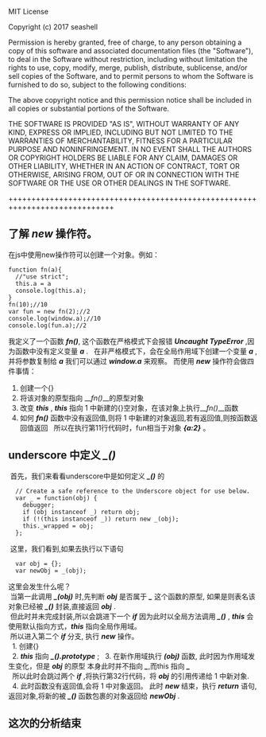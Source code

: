 MIT License

Copyright (c) 2017 seashell

Permission is hereby granted, free of charge, to any person obtaining a copy
of this software and associated documentation files (the "Software"), to deal
in the Software without restriction, including without limitation the rights
to use, copy, modify, merge, publish, distribute, sublicense, and/or sell
copies of the Software, and to permit persons to whom the Software is
furnished to do so, subject to the following conditions:

The above copyright notice and this permission notice shall be included in all
copies or substantial portions of the Software.

THE SOFTWARE IS PROVIDED "AS IS", WITHOUT WARRANTY OF ANY KIND, EXPRESS OR
IMPLIED, INCLUDING BUT NOT LIMITED TO THE WARRANTIES OF MERCHANTABILITY,
FITNESS FOR A PARTICULAR PURPOSE AND NONINFRINGEMENT. IN NO EVENT SHALL THE
AUTHORS OR COPYRIGHT HOLDERS BE LIABLE FOR ANY CLAIM, DAMAGES OR OTHER
LIABILITY, WHETHER IN AN ACTION OF CONTRACT, TORT OR OTHERWISE, ARISING FROM,
OUT OF OR IN CONNECTION WITH THE SOFTWARE OR THE USE OR OTHER DEALINGS IN THE
SOFTWARE.  

+++++++++++++++++++++++++++++++++++++++++++++++++++++++++++++++++++++++++++++  
## 了解 **_new_**  操作符。  
在js中使用new操作符可以创建一个对象。例如：  
```
function fn(a){
  //"use strict";
  this.a = a
  console.log(this.a);
}
fn(10);//10
var fun = new fn(2);//2
console.log(window.a);//10
console.log(fun.a);//2
```
我定义了一个函数 __*fn()*__, 这个函数在严格模式下会报错 __*Uncaught TypeError*__ ,因为函数中没有定义变量 __*a*__ .  
在非严格模式下，会在全局作用域下创建一个变量 __*a*__ ,并将参数复制给 __*a*__ 我们可以通过 __*window.a*__ 来观察。
而使用 __*new*__  操作符会做四件事情：  
  1. 创建一个{}  
  2. 将该对象的原型指向 __*fn()*__的原型对象  
  3. 改变 __*this*__ , __*this*__ 指向 1 中新建的{}空对象，在该对象上执行__*fn()*__函数  
  4. 如何 __*fn()*__ 函数中没有返回值,则将 1 中新建的对象返回,若有返回值,则按函数返回值返回  
所以在执行第11行代码时，fun相当于对象 __*{a:2}*__ 。

## underscore 中定义 *\_()*
  首先，我们来看看underscore中是如何定义 __*\_()*__ 的  
```
  // Create a safe reference to the Underscore object for use below.
  var _ = function(obj) {
    debugger;
    if (obj instanceof _) return obj;
    if (!(this instanceof _)) return new _(obj);
    this._wrapped = obj;
  };
```
  这里，我们看到,如果去执行以下语句
```
  var obj = {};
  var newObj = _(obj);
```  
  这里会发生什么呢？  
  当第一此调用 __*\_(obj)*__ 时,先判断 __*obj*__ 是否属于 __*\_*__ 这个函数的原型, 如果是则表名该对象已经被 __*\_()*__ 封装,直接返回 __*obj*__ .  
  但此时并未完成封装,所以会跳进下一个 __*if*__ 因为此时以全局方法调用 __*\_()*__ , __*this*__ 会使用默认指向方式，__*this*__ 指向全局作用域。  
  所以进入第二个 __*if*__ 分支, 执行 __*new*__  操作。  
   1. 创建{}  
   2. __*this*__ 指向 __*\_().prototype*__ ;
   3. 在新作用域执行 __*\(obj)*__ 函数, 此时因为作用域发生变化，但是 __*obj*__ 的原型 本身此时并不指向 __*\_*__,而this 指向 __*\_*__  
   所以此时会跳过两个 __*if*__ ,将执行第32行代码，将 __*obj*__ 的引用传递给 1 中新对象.  
   4. 此时函数没有返回值,会将 1 中对象返回。 此时 __*new*__ 结束，执行 __*return*__ 语句,返回对象,将新的被 __*\_()*__ 函数包裹的对象返回给 __*newObj*__ .  
## 这次的分析结束
